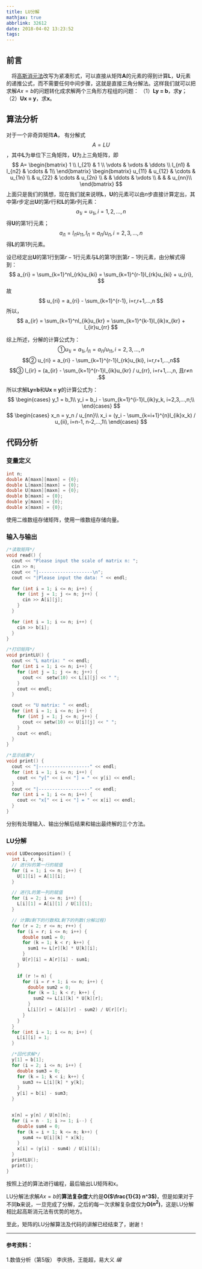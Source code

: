 ```yaml
---
title: LU分解
mathjax: true
abbrlink: 32612
date: 2018-04-02 13:23:52
tags:
---
```


## 前言
&emsp;将[高斯消元法](https://leungyukshing.github.io/archives/GaussianElimination.html)改写为紧凑形式，可以直接从矩阵**A**的元素的得到计算**L**，**U**元素的递推公式，而不需要任何中间步骤，这就是直接三角分解法。这样我们就可以把求解$Ax = b$的问题转化成求解两个三角形方程组的问题：
（1）**Ly = b**，求**y**；
（2）**Ux = y**，求**x**。
<!-- more -->

## 算法分析
对于一个非奇异矩阵**A**， 有分解式
$$
A = LU
$$
，其中**L**为单位下三角矩阵，**U**为上三角矩阵，即
$$
    A=
    \begin{bmatrix}
    1 \\
    l_{21} & 1 \\
    \vdots & \vdots & \ddots \\
    l_{n1} & l_{n2} & \cdots & 1\\
    \end{bmatrix}
    \begin{bmatrix}
    u_{11} & u_{12} & \cdots & u_{1n} \\
     & u_{22} & \cdots & u_{2n} \\
     & & \ddots & \vdots \\
     & & & u_{nn}\\
    \end{bmatrix}
$$
上面只是我们的猜想，现在我们就来说明**L**，**U**的元素可以由$n$步直接计算定出，其中第$r$步定出**U**的第$r$行和**L**的第$r$列元素：
$$
a_{1i} = u_{1i}, i=1,2,...,n
$$
得**U**的第1行元素；
$$
a_{i1} = l_{i1}u_{11}, l_{i1} = a_{i1} / u_{i1}, i=2,3,...,n
$$
得**L**的第1列元素。

设已经定出**U**的第1行到第$r-1$行元素与**L**的第$1$列到第$r-1$列元素，由分解式得到：
$$
a_{ri} = \sum_{k=1}^nl_{rk}u_{ki} = \sum_{k=1}^{r-1}l_{rk}u_{ki} + u_{ri},
$$
故
$$
u_{ri} = a_{ri} - \sum_{k=1}^{r-1}, i=r,r+1,...,n
$$
所以，
$$
a_{ir} = \sum_{k=1}^nl_{ik}u_{kr} = \sum_{k=1}^{k-1}l_{ik}x_{kr} + l_{ir}u_{rr}
$$

综上所述，分解的计算公式为：
$$① u_{1i} = a_{1i}, l_{i1} = a_{i1} / u_{11}, i=2,3,...,n$$
$$② u_{ri} = a_{ri} - \sum_{k=1}^{r-1}l_{rk}u_{ki}, i=r,r+1,...,n$$
$$③ l_{ir} = (a_{ir} - \sum_{k=1}^{r-1}l_{ik}u_{kr} / u_{rr}, i=r+1,...,n, 且r≠n
.$$

所以求解**Ly=b**和**Ux = y**的计算公式为：
$$
\begin{cases}
y_1 = b_1\\
y_i = b_i - \sum_{k=1}^{i-1}l_{ik}y_k, i=2,3,...,n;\\
\end{cases}
$$
$$
\begin{cases}
x_n = y_n / u_{nn}\\
x_i = (y_i - \sum_{k=i+1}^{n}l_{ik}x_k) / u_{ii}, i=n-1, n-2,...,1\\
\end{cases}
$$

## 代码分析
### 变量定义
```C++
int n;
double A[maxn][maxn] = {0};
double L[maxn][maxn] = {0};
double U[maxn][maxn] = {0};
double b[maxn] = {0};
double y[maxn] = {0};
double x[maxn] = {0};
```
使用二维数组存储矩阵，使用一维数组存储向量。

### 输入与输出
```C++
/*读取矩阵*/
void read() {
  cout << "Please input the scale of matrix n: ";
  cin >> n;
  cout << "|--------------------\n";
  cout << "|Please input the data: " << endl;

  for (int i = 1; i <= n; i++) {
    for (int j = 1; j <= n; j++) {
      cin >> A[i][j];
    }
  }

  for (int i = 1; i <= n; i++) {
    cin >> b[i];
  }
}

/*打印矩阵*/
void printLU() {
  cout << "L matrix: " << endl;
  for (int i = 1; i <= n; i++) {
    for (int j = 1; j <= n; j++) {
      cout <<  setw(10) << L[i][j] << " ";
    }
    cout << endl;
  }

  cout << "U matrix: " << endl;
  for (int i = 1; i <= n; i++) {
    for (int j = 1; j <= n; j++) {
      cout << setw(10) << U[i][j] << " ";
    }
    cout << endl;
  }
}

/*显示结果*/
void print() {
  cout << "|-------------------" << endl;
  for (int i = 1; i <= n; i++) {
    cout << "y[" << i << "] = " << y[i] << endl;
  }
  cout << "|-------------------" << endl;
  for (int i = 1; i <= n; i++) {
    cout << "x[" << i << "] = " << x[i] << endl;
  }
}
```
分别有处理输入、输出分解后结果和输出最终解的三个方法。

### LU分解
```C++
void LUDecomposition() {
  int i, r, k;
  // 进行U的第一行的赋值
  for (i = 1; i <= n; i++) {
    U[1][i] = A[1][i];
  }

  // 进行L的第一列的赋值
  for (i = 2; i <= n; i++) {
    L[i][1] = A[i][1] / U[1][1];
  }

  // 计算U剩下的行数和L剩下的列数(分解过程)
  for (r = 2; r <= n; r++) {
    for (i = r; i <= n; i++) {
      double sum1 = 0;
      for (k = 1; k < r; k++) {
        sum1 += L[r][k] * U[k][i];
      }
      U[r][i] = A[r][i] - sum1;
    }

    if (r != n) {
      for (i = r + 1; i <= n; i++) {
        double sum2 = 0;
        for (k = 1; k < r; k++) {
          sum2 += L[i][k] * U[k][r];
        }
        L[i][r] = (A[i][r] - sum2) / U[r][r];
      }
    }
  }
  for (int i = 1; i <= n; i++) {
    L[i][i] = 1;
  }

  /*回代求解*/
  y[1] = b[1];
  for (i = 2; i <= n; i++) {
    double sum3 = 0;
    for (k = 1; k < i; k++) {
      sum3 += L[i][k] * y[k];
    }
    y[i] = b[i] - sum3;
  }


  x[n] = y[n] / U[n][n];
  for (i = n - 1; i >= 1; i--) {
    double sum4 = 0;
    for (k = i + 1; k <= n; k++) {
      sum4 += U[i][k] * x[k];
    }
    x[i] = (y[i] - sum4) / U[i][i];
  }
  printLU();
  print();
}
```
按照上述的算法进行编程，最后输出LU矩阵和x。

LU分解法求解$Ax = b$的**算法复杂度**大约是**O($\frac{1}{3} n^3$)**，但是如果对于不同**b**来说，一旦完成了分解，之后的每一次求解复杂度仅为**O($n^2$)**，这是LU分解相比起高斯消元法有优势的地方。

至此，矩阵的LU分解算法及代码的讲解已经结束了，谢谢！

---
#### 参考资料：
1.数值分析（第5版）  李庆扬，王能超，易大义 *编*
